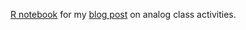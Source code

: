[R notebook][1] for my [blog post][2] on analog class activities.

[1]: docs/analog.md
[2]: https://garstats.wordpress.com/2019/09/22/analog/
